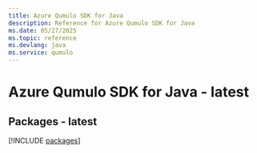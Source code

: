 ```yaml
---
title: Azure Qumulo SDK for Java
description: Reference for Azure Qumulo SDK for Java
ms.date: 05/27/2025
ms.topic: reference
ms.devlang: java
ms.service: qumulo
---
```

# Azure Qumulo SDK for Java - latest
## Packages - latest
[!INCLUDE [packages](qumulo-index.md)]